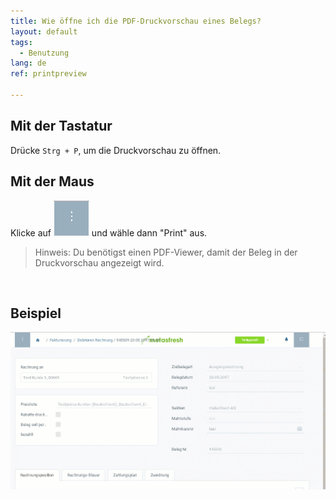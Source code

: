 ```yaml
---
title: Wie öffne ich die PDF-Druckvorschau eines Belegs?
layout: default
tags:
  - Benutzung
lang: de
ref: printpreview

---
```


## Mit der Tastatur
Drücke `Strg + P`, um die Druckvorschau zu öffnen.

## Mit der Maus
Klicke auf ![](assets/Neuen_Datensatz_Webui-4273e.png) und wähle dann "Print" aus.

 > Hinweis: Du benötigst einen PDF-Viewer, damit der Beleg in der Druckvorschau angezeigt wird.
<br>

## Beispiel

 ![](assets/druckvorschau.gif)
